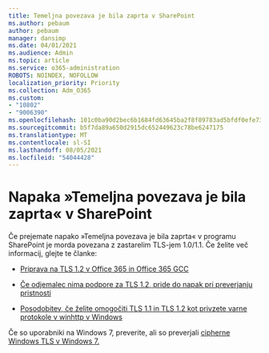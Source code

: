 ```yaml
---
title: Temeljna povezava je bila zaprta v SharePoint
ms.author: pebaum
author: pebaum
manager: dansimp
ms.date: 04/01/2021
ms.audience: Admin
ms.topic: article
ms.service: o365-administration
ROBOTS: NOINDEX, NOFOLLOW
localization_priority: Priority
ms.collection: Adm_O365
ms.custom:
- "10802"
- "9006390"
ms.openlocfilehash: 101c0ba90d2bec6b1684fd63645ba2f8f89783ad5bfdf0efe739d31dfd951f66
ms.sourcegitcommit: b5f7da89a650d2915dc652449623c78be6247175
ms.translationtype: MT
ms.contentlocale: sl-SI
ms.lasthandoff: 08/05/2021
ms.locfileid: "54044428"
---
```

# <a name="the-underlying-connection-was-closed-error-in-sharepoint"></a>Napaka »Temeljna povezava je bila zaprta« v SharePoint

Če prejemate napako »Temeljna povezava je bila zaprta« v programu SharePoint je morda povezana z zastarelim TLS-jem 1.0/1.1. Če želite več informacij, glejte te članke:

- [Priprava na TLS 1.2 v Office 365 in Office 365 GCC](/microsoft-365/compliance/prepare-tls-1.2-in-office-365)

- [Če odjemalec nima podpore za TLS 1.2, pride do napak pri preverjanju pristnosti](https://review.docs.microsoft.com/sharepoint/troubleshoot/administration/authentication-errors-tls12-support)

- [Posodobitev, če želite omogočiti TLS 1.1 in TLS 1.2 kot privzete varne protokole v winhttp v Windows](https://support.microsoft.com/topic/update-to-enable-tls-1-1-and-tls-1-2-as-default-secure-protocols-in-winhttp-in-windows-c4bd73d2-31d7-761e-0178-11268bb10392)

Če so uporabniki na Windows 7, preverite, ali so preverjali [cipherne Windows TLS v Windows 7.](/windows/win32/secauthn/tls-cipher-suites-in-windows-7)